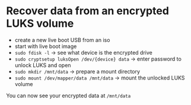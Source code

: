 # Recover data from an encrypted LUKS volume

- create a new live boot USB from an iso
- start with live boot image
- `sudo fdisk -l` -> see what device is the encrypted drive
- `sudo cryptsetup luksOpen /dev/{device} data` -> enter password to unlock LUKS and open
- `sudo mkdir /mnt/data` -> prepare a mount directory
- `sudo mount /dev/mapper/data /mnt/data` -> mount the unlocked LUKS volume

You can now see your encrypted data at `/mnt/data`
